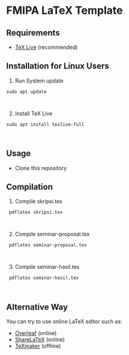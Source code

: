 # FMIPA LaTeX Template


## Requirements

- [TeX Live](https://www.tug.org/texlive/) (recommended)

## Installation for Linux Users
1. Run System update
<pre><code>sudo apt update </pre> </code>
2. Install TeX Live
<pre><code>sudo apt install texlive-full </pre> </code>



## Usage

- Clone this repository

## Compilation

1. Compile skripsi.tex
<pre><code> pdflatex skripsi.tex </pre> </code>
2. Compile seminar-proposal.tex
<pre><code> pdflatex seminar-proposal.tex </pre> </code>
3. Compile seminar-hasil.tex
<pre><code> pdflatex seminar-hasil.tex </pre> </code>


## Alternative Way

You can try to use online LaTeX editor such as:
- [Overleaf](https://www.overleaf.com/) (online)
- [ShareLaTeX](https://www.sharelatex.com/) (online)
- [TeXmaker](http://www.xm1math.net/texmaker/) (offline)

